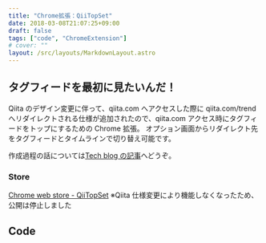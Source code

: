 ```yaml
---
title: "Chrome拡張：QiiTopSet"
date: 2018-03-08T21:07:25+09:00
draft: false
tags: ["code", "ChromeExtension"]
# cover: ""
layout: /src/layouts/MarkdownLayout.astro
---
```


## タグフィードを最初に見たいんだ！

Qiita のデザイン変更に伴って、qiita.com へアクセスした際に qiita.com/trend へリダイレクトされる仕様が追加されたので、qiita.com アクセス時にタグフィードをトップにするための Chrome 拡張。
オプション画面からリダイレクト先をタグフィードとタイムラインで切り替え可能です。

作成過程の話については[Tech blog の記事](https://gensobunya-tech.hatenablog.com/entry/2019/11/08/220510)へどうぞ。

### Store

[Chrome web store - QiiTopSet](https://chrome.google.com/webstore/detail/qiitopset/ipgbemcljflegiekgghabajhbaihmhlm)
※Qiita 仕様変更により機能しなくなったため、公開は停止しました

## Code

<div class="iframely-embed"><div class="iframely-responsive" style="height: 140px; padding-bottom: 0;"><a href="https://github.com/gentksb/QiiTopSet" data-iframely-url="//cdn.iframe.ly/Dh7wnLr"></a></div></div>
